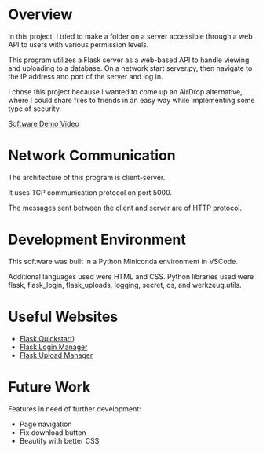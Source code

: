 # Overview

In this project, I tried to make a folder on a server accessible through a web API to users with various permission levels.

This program utilizes a Flask server as a web-based API to handle viewing and uploading to a database. On a network start server.py, then navigate to the IP address and port of the server and log in.

I chose this project because I wanted to come up an AirDrop alternative, where I could share files to friends in an easy way while implementing some type of security.

[Software Demo Video](http://youtube.link.goes.here)

# Network Communication

The architecture of this program is client-server.

It uses TCP communication protocol on port 5000.

The messages sent between the client and server are of HTTP protocol.

# Development Environment

This software was built in a Python Miniconda environment in VSCode.

Additional languages used were HTML and CSS. 
Python libraries used were flask, flask_login, flask_uploads, logging, secret, os, and werkzeug.utils.

# Useful Websites

* [Flask Quickstart](https://flask.palletsprojects.com/en/2.3.x/quickstart/))
* [Flask Login Manager](https://flask-login.readthedocs.io/en/latest/)
* [Flask Upload Manager](https://flask.palletsprojects.com/en/2.3.x/patterns/fileuploads/)

# Future Work

Features in need of further development:
* Page navigation
* Fix download button
* Beautify with better CSS
